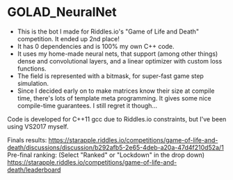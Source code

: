 # GOLAD_NeuralNet
- This is the bot I made for Riddles.io's "Game of Life and Death" competition. It ended up 2nd place!
- It has 0 dependencies and is 100% my own C++ code.
- It uses my home-made neural nets, that support (among other things) dense and convolutional layers, and a linear optimizer with custom loss functions.
- The field is represented with a bitmask, for super-fast game step simulation.
- Since I decided early on to make matrices know their size at compile time, there's lots of template meta programming. It gives some nice compile-time guarantees. I still regret it though...

Code is developed for C++11 gcc due to Riddles.io constraints, but I've been using VS2017 myself.

Finals results: https://starapple.riddles.io/competitions/game-of-life-and-death/discussions/discussion/b292afb5-2e65-4deb-a20a-47d4f210d52a/1
Pre-final ranking: (Select "Ranked" or "Lockdown" in the drop down) https://starapple.riddles.io/competitions/game-of-life-and-death/leaderboard

